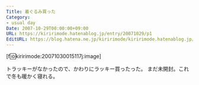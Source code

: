 ```yaml
---
Title: 着ぐるみ買った
Category:
- usual day
Date: 2007-10-29T00:00:00+09:00
URL: https://kiririmode.hatenablog.jp/entry/20071029/p1
EditURL: https://blog.hatena.ne.jp/kiririmode/kiririmode.hatenablog.jp/atom/entry/8454420450078216398
---
```



[f:id:kiririmode:20071030015117j:image]


トラッキーがなかったので、かわりにラッキー買ったった。
まだ未開封。これで冬も暖かく寝れる。
